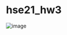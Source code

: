 # hse21_hw3

![image](https://user-images.githubusercontent.com/71615626/144630152-1be982b9-6c96-4961-bcee-a319a04cdc7e.png)
